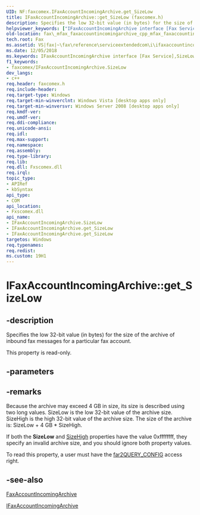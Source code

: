 ```yaml
---
UID: NF:faxcomex.IFaxAccountIncomingArchive.get_SizeLow
title: IFaxAccountIncomingArchive::get_SizeLow (faxcomex.h)
description: Specifies the low 32-bit value (in bytes) for the size of the archive of inbound fax messages for a particular fax account.
helpviewer_keywords: ["IFaxAccountIncomingArchive interface [Fax Service]","SizeLow property","IFaxAccountIncomingArchive.SizeLow","IFaxAccountIncomingArchive.get_SizeLow","IFaxAccountIncomingArchive::SizeLow","IFaxAccountIncomingArchive::get_SizeLow","SizeLow property [Fax Service]","SizeLow property [Fax Service]","IFaxAccountIncomingArchive interface","_mfax_faxaccountincomingarchive.sizelow","fax._mfax_faxaccountincomingarchive_cpp_mfax_faxaccountincomingarchive_sizelow_cpp","fax._mfax_faxaccountincomingarchive_sizelow","faxcomex/IFaxAccountIncomingArchive::SizeLow","faxcomex/IFaxAccountIncomingArchive::get_SizeLow","get_SizeLow"]
old-location: fax\_mfax_faxaccountincomingarchive_cpp_mfax_faxaccountincomingarchive_sizelow_cpp.htm
tech.root: Fax
ms.assetid: VS|fax|~\fax\reference\serviceextendedcom\i\ifaxaccountincomingarchive\sizelow.htm
ms.date: 12/05/2018
ms.keywords: IFaxAccountIncomingArchive interface [Fax Service],SizeLow property, IFaxAccountIncomingArchive.SizeLow, IFaxAccountIncomingArchive.get_SizeLow, IFaxAccountIncomingArchive::SizeLow, IFaxAccountIncomingArchive::get_SizeLow, SizeLow property [Fax Service], SizeLow property [Fax Service],IFaxAccountIncomingArchive interface, _mfax_faxaccountincomingarchive.sizelow, fax._mfax_faxaccountincomingarchive_cpp_mfax_faxaccountincomingarchive_sizelow_cpp, fax._mfax_faxaccountincomingarchive_sizelow, faxcomex/IFaxAccountIncomingArchive::SizeLow, faxcomex/IFaxAccountIncomingArchive::get_SizeLow, get_SizeLow
f1_keywords:
- faxcomex/IFaxAccountIncomingArchive.SizeLow
dev_langs:
- c++
req.header: faxcomex.h
req.include-header: 
req.target-type: Windows
req.target-min-winverclnt: Windows Vista [desktop apps only]
req.target-min-winversvr: Windows Server 2008 [desktop apps only]
req.kmdf-ver: 
req.umdf-ver: 
req.ddi-compliance: 
req.unicode-ansi: 
req.idl: 
req.max-support: 
req.namespace: 
req.assembly: 
req.type-library: 
req.lib: 
req.dll: Fxscomex.dll
req.irql: 
topic_type:
- APIRef
- kbSyntax
api_type:
- COM
api_location:
- Fxscomex.dll
api_name:
- IFaxAccountIncomingArchive.SizeLow
- IFaxAccountIncomingArchive.get_SizeLow
- IFaxAccountIncomingArchive.get_SizeLow
targetos: Windows
req.typenames: 
req.redist: 
ms.custom: 19H1
---
```


# IFaxAccountIncomingArchive::get_SizeLow


## -description


Specifies the low 32-bit value (in bytes) for the size of the archive of inbound fax messages for a particular fax account.

This property is read-only.


## -parameters


## -remarks



Because the archive may exceed 4 GB in size, its size is described using two long values. SizeLow is the low 32-bit value of the archive size. SizeHigh is the high 32-bit value of the archive size. The size of the archive is: SizeLow + 4 GB * SizeHigh.

If both the <b>SizeLow</b> and <a href="https://docs.microsoft.com/previous-versions/windows/desktop/fax/-mfax-faxaccountincomingarchive-sizehigh-vb">SizeHigh</a> properties have the value 0xffffffff, they specify an invalid archive size, and you should ignore both property values.

To read this property, a user must have the <a href="https://docs.microsoft.com/previous-versions/windows/desktop/api/faxcomex/ne-faxcomex-fax_access_rights_enum_2">far2QUERY_CONFIG</a> access right.




## -see-also




<a href="https://docs.microsoft.com/previous-versions/windows/desktop/fax/-mfax-faxaccountincomingarchive">FaxAccountIncomingArchive</a>



<a href="https://docs.microsoft.com/previous-versions/windows/desktop/api/faxcomex/nn-faxcomex-ifaxaccountincomingarchive">IFaxAccountIncomingArchive</a>
 

 

